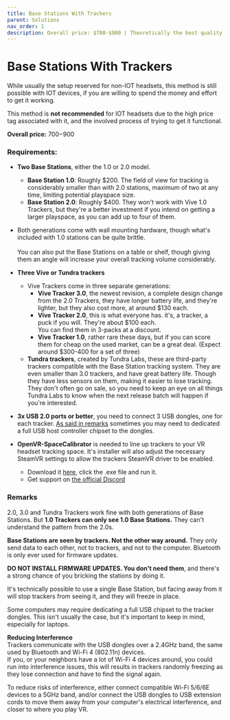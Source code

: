 ```yaml
---
title: Base Stations With Trackers
parent: Solutions
nav_order: 1
description: Overall price: $700-$900 | Theoretically the best quality tracking available on the market as of now, pricey and involved for IOT Headsets.
---
```


# Base Stations With Trackers
While usually the setup reserved for non-IOT headsets, this method is still possible with IOT devices, if you are willing to spend the money and effort to get it working.

This method is **not recommended** for IOT headsets due to the high price tag associated with it, and the involved process of trying to get it functional.

**Overall price:** $700-$900

### Requirements:
- **Two Base Stations**, either the 1.0 or 2.0 model.
  - **Base Station 1.0**: Roughly $200. The field of view for tracking is considerably smaller than with 2.0 stations, maximum of two at any time, limiting potential playspace size.
  - **Base Station 2.0**: Roughly $400. They won't work with Vive 1.0 Trackers, but they're a better investment if you intend on getting a larger playspace, as you can add up to four of them.
- Both generations come with wall mounting hardware, though what's included with 1.0 stations can be quite brittle.<br><br>
You can also put the Base Stations on a table or shelf, though giving them an angle will increase your overall tracking volume considerably.

- **Three Vive or Tundra trackers**
  - Vive Trackers come in three separate generations:
    - **Vive Tracker 3.0**, the newest revision, a complete design change from the 2.0 Trackers, they have longer battery life, and they're lighter, but they also cost more, at around $130 each.
    - **Vive Tracker 2.0**, this is what everyone has. it's, a tracker, a puck if you will. They're about $100 each.  
    You can find them in 3-packs at a discount.
    - **Vive Tracker 1.0**, rather rare these days, but if you can score them for cheap on the used market, can be a great deal. (Expect around $300-400 for a set of three)
  - **Tundra trackers**, created by Tundra Labs, these are third-party trackers compatible with the Base Station tracking system. They are even smaller than 3.0 trackers, and have great battery life. Though they have less sensors on them, making it easier to lose tracking.  
  They don't often go on sale, so you need to keep an eye on all things Tundra Labs to know when the next release batch will happen if you're interested.

- **3x USB 2.0 ports or better**, you need to connect 3 USB dongles, one for each tracker. [As said in remarks](#remarks) sometimes you may need to dedicated a full USB host controller chipset to the dongles.

- **OpenVR-SpaceCalibrator** is needed to line up trackers to your VR headset tracking space. It's installer will also adjust the necessary SteamVR settings to allow the trackers SteamVR driver to be enabled.
  - Download it [here](https://github.com/pushrax/OpenVR-SpaceCalibrator/releases/latest), click the .exe file and run it.
  - Get support on [the official Discord](https://discord.com/invite/m7g2Wyj)


### Remarks
2.0, 3.0 and Tundra Trackers work fine with both generations of Base Stations. But **1.0 Trackers can only see 1.0 Base Stations.** They can't understand the pattern from the 2.0s.

**Base Stations are seen by trackers. Not the other way around.** They only send data to each other, not to trackers, and not to the computer. Bluetooth is only ever used for firmware updates.

**DO NOT INSTALL FIRMWARE UPDATES. You don't need them**, and there's a strong chance of you bricking the stations by doing it.

It's technically possible to use a single Base Station, but facing away from it will stop trackers from seeing it, and they will freeze in place.

Some computers may require dedicating a full USB chipset to the tracker dongles. This isn't usually the case, but it's important to keep in mind, especially for laptops.

**Reducing Interference**  
Trackers communicate with the USB dongles over a 2.4GHz band, the same used by Bluetooth and Wi-Fi 4 (802.11n) devices.  
If you, or your neighbors have a lot of Wi-Fi 4 devices around, you could run into interference issues, this will results in trackers randomly freezing as they lose connection and have to find the signal again.

To reduce risks of interference, either connect compatible Wi-Fi 5/6/6E devices to a 5GHz band, and/or connect the USB dongles to USB extension cords to move them away from your computer's electrical interference, and closer to where you play VR.
